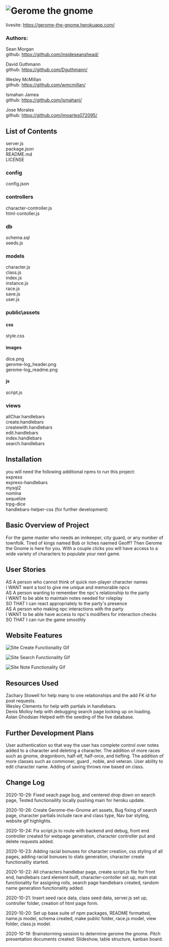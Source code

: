 # ![Gerome the gnome](./public/assets/images/gerome-logo_readme.png)  
livesite: https://gerome-the-gnome.herokuapp.com/  

### Authors: 
Sean Morgan  
github: https://github.com/insideseanshead/  

David Guthmann  
github: https://github.com/Dguthmann/  

Wesley McMillan  
github: https://github.com/wmcmillan/  

Ismahan Jamea  
github: https://github.com/ismahanj/  

Jose Morales  
github: https://github.com/jmoarles072095/


## List of Contents

server.js  
package.json  
README.md  
LICENSE  
### config  
config.json  
### controllers  
character-controller.js  
html-contoller.js  
### db  
schema.sql  
seeds.js  
### models  
character.js  
class.js  
index.js  
instance.js  
race.js  
save.js  
user.js  
### public\assets  
#### css  
style.css
#### images  
dice.png  
gerome-log_header.png  
gerome-log_readme.png  
#### js  
script.js  
### views
allChar.handlebars  
create.handlebars  
createwith.handlebars  
edit.handlebars  
index.handlebars  
search.handlebars  


## Installation
you will need the following additional npms to run this project:  
express  
express-handlebars  
mysql2  
nomina  
sequelize  
trpg-dice  
handlebars-helper-css (for further development)


## Basic Overview of Project
For the game master who needs an innkeeper, city guard, or any number of townfolk.  Tired of kings named Bob or liches naemed Geoff?  Then Gerome the Gnome is here for you.  With a couple clicks you will have access to a wide variety of characters to populate your next game.


## User Stories
AS A person who cannot think of quick non-player character names  
I WANT want a tool to give me unique and memorable npcs  
AS A person wanting to remember the npc's relationship to the party  
I WANT to be able to maintain notes needed for roleplay  
SO THAT I can react appropriately to the party's presence  
AS A person who making npc interactions with the party  
I WANT to be able have access to npc's modifiers for interaction checks  
SO THAT I can run the game smoothly  


## Website Features

![Site Create Functionality Gif](https://media.giphy.com/media/qzpZSxIjf3FRc1Axll/giphy.gif)  

![Site Search Functionality Gif](https://media.giphy.com/media/6HaXSVdJagTay5VSWr/giphy.gif)  

![Site Note Functionality Gif](https://media.giphy.com/media/n5pKaDsEyMkwDYncGL/giphy.gif)

## Resources Used

Zachary Stowell for help many to one relationships and the add FK id for post requests.  
Wesley Clements for help with partials in handlebars.  
Denis Molloy help with debugging search page locking up on loading.  
Aslan Ghodsian Helped with the seeding of the live database.


## Further Development Plans

User authentication so that way the user has complete control over notes added to a character and deleting a character. The addition of more races such as gnome, dragonborn, half-elf, half-orce, and tiefling.  The addition of more classes such as commoner, guard , noble, and veteran.  User ability to edit character name.  Adding of saving throws row based on class.


## Change Log

2020-10-29: Fixed seach page bug, and centered drop down on search page, Tested functionaility locally pushing main for heroku update.  

2020-10-26: Create Gerome-the-Gnome art assets,  Bug fixing of search page, character partials include race and class type,  Nav bar styling, website gif highlights.  

2020-10-24: Fix script.js to route with backend and debug, front end controller created for webpage generation, character controller put and delete requests added.  

2020-10-23: Adding racial bonuses for character creation, css styling of all pages, adding racial bonuses to stats generation, character create functionality started.  

2020-10-22: All characters handlebar page, create script.js file for front end, handlebars card element built, character-contoller set up, main stat functionality for assigning rolls, search page handlebars created, random name generation functionality added.  

2020-10-21: Insert seed race data, class seed data, server.js set up, controller folder, creation of html page form.  

2020-10-20: Set up base suite of npm packages, README formatted, name.js model, schema created, make public folder, race.js model, view folder, class.js model.  

2020-10-19: Brainstorming session to determine gerome the gnome.  Pitch presentation documents created: Slideshow, table structure, kanban board.  